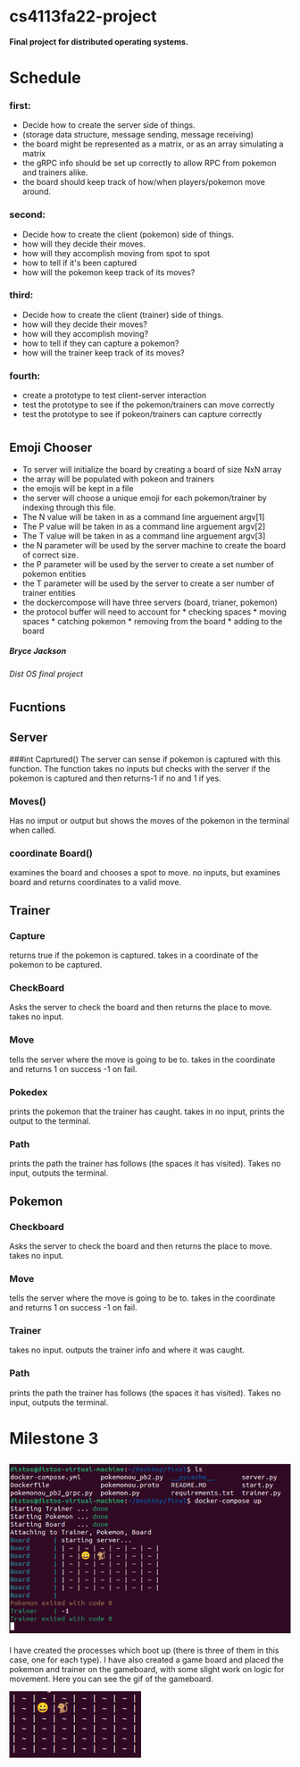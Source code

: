 # cs4113fa22-project
#### Final project for distributed operating systems. 

# Schedule

### <b> first: </b>
* Decide how to create the server side of things.
* (storage data structure, message sending, message receiving) 
* the board might be represented as a matrix, or as an array simulating a matrix
* the gRPC info should be set up correctly to allow RPC from pokemon and trainers alike. 
* the board should keep track of how/when players/pokemon move around. 
### <b> second: </b>
* Decide how to create the client (pokemon) side of things.
* how will they decide their moves. 
* how will they accomplish moving from spot to spot 
* how to tell if it's been captured
* how will the pokemon keep track of its moves?
### <b> third: </b>
* Decide how to create the client (trainer) side of things. 
* how will they decide their moves? 
* how will they accomplish moving? 
* how to tell if they can capture a pokemon? 
* how will the trainer keep track of its moves? 
### <b> fourth: </b>
* create a prototype to test client-server interaction
* test the prototype to see if the pokemon/trainers can move correctly
* test the prototype to see if pokeon/trainers can capture correctly
#    
  
## Emoji Chooser
  
* To server will initialize the board by creating a board of size NxN array
* the array will be populated with pokeon and trainers 
* the emojis will be kept in a file 
* the server will choose a unique emoji for each pokemon/trainer by indexing through this file. 
* The N value will be taken in as a command line arguement argv[1] 
* The P value will be taken in as a command line arguement argv[2] 
* The T value will be taken in as a command line arguement argv[3]
* the N parameter will be used by the server machine to create the board of correct size. 
* the P parameter will be used by the server to create a set number of pokemon entities
* the T parameter will be used by the server to create a ser number of trainer entities 
* the dockercompose will have three servers (board, trianer, pokemon) 
* the protocol buffer will need to account for
      * checking spaces 
      * moving spaces
      * catching pokemon
      * removing from the board
      * adding to the board

##### Bryce Jackson
###### Dist OS final project
#

## Fucntions

## Server

###int Caprtured()
The server can sense if pokemon is captured with this function. The function takes no inputs but checks with the server if the pokemon is captured and then returns-1 if no and 1 if yes. 

### Moves()
Has no imput or output but shows the moves of the pokemon in the terminal when called. 

### coordinate Board()
 examines the board and chooses a spot to move. no inputs, but examines board and returns coordinates to a valid move. 
 
## Trainer

### Capture 
returns true if the pokemon is captured. takes in a coordinate of the pokemon to be captured. 

### CheckBoard
Asks the server to check the board and then returns the place to move. takes no input. 

### Move
tells the server where the move is going to be to. takes in the coordinate and returns 1 on success -1 on fail. 

### Pokedex
prints the pokemon that the trainer has caught. takes in no input, prints the output to the terminal.

### Path 
prints the path the trainer has follows (the spaces it has visited). Takes no input, outputs the terminal. 

## Pokemon

### Checkboard
Asks the server to check the board and then returns the place to move. takes no input. 

### Move
tells the server where the move is going to be to. takes in the coordinate and returns 1 on success -1 on fail. 

### Trainer
takes no input. outputs the trainer info and where it was caught. 

### Path
prints the path the trainer has follows (the spaces it has visited). Takes no input, outputs the terminal. 


# Milestone 3
## ![](https://github.com/BryceEJackson/cs4113fa22-project/blob/main/milestone3.PNG)

I have created the processes which boot up (there is three of them in this case, one for each type). I have also created a game board and placed the pokemon and trainer on the gameboard, with some slight work on logic for movement. Here you can see the gif of the gameboard. 

![](https://github.com/BryceEJackson/cs4113fa22-project/blob/main/milestone3(1).gif)
